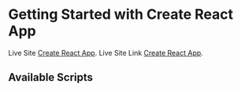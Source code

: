 # Getting Started with Create React App

Live Site [Create React App](https://github.com/facebook/create-react-app).
Live Site Link [Create React App](https://github.com/facebook/create-react-app).

## Available Scripts

